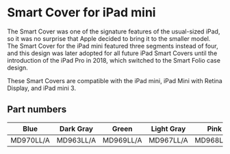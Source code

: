 # Smart Cover for iPad mini

The Smart Cover was one of the signature features of the usual-sized iPad, so it was no surprise that Apple decided to bring it to the smaller model. The Smart Cover for the iPad mini featured three segments instead of four, and this design was later adopted for all future iPad Smart Covers until the introduction of the iPad Pro in 2018, which switched to the Smart Folio case design.

These Smart Covers are compatible with the iPad mini, iPad Mini with Retina Display, and iPad mini 3.

## Part numbers

| Blue      | Dark Gray | Green     | Light Gray | Pink      | Red       |
| --------- | --------- | --------- | ---------- | --------- | --------- |
| MD970LL/A | MD963LL/A | MD969LL/A | MD967LL/A  | MD968LL/A | MD828LL/A |
